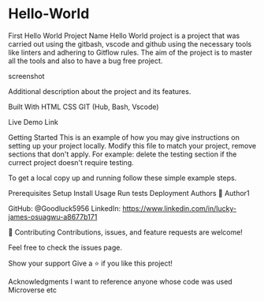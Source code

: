 # Hello-World
First Hello World
Project Name
Hello World project is a project that was carried out using the gitbash, vscode and github using the necessary tools like linters and adhering to Gitflow rules. The aim of the project is to master all the tools and also to have a bug free project.

screenshot

Additional description about the project and its features.

Built With
HTML
CSS
GIT (Hub, Bash, Vscode)

Live Demo Link

Getting Started
This is an example of how you may give instructions on setting up your project locally. Modify this file to match your project, remove sections that don't apply. For example: delete the testing section if the currect project doesn't require testing.

To get a local copy up and running follow these simple example steps.

Prerequisites
Setup
Install
Usage
Run tests
Deployment
Authors
👤 Author1

GitHub: @Goodluck5956
LinkedIn: https://www.linkedin.com/in/lucky-james-osuagwu-a8677b171

🤝 Contributing
Contributions, issues, and feature requests are welcome!

Feel free to check the issues page.

Show your support
Give a ⭐️ if you like this project!

Acknowledgments
I want to reference anyone whose code was used
Microverse
etc
